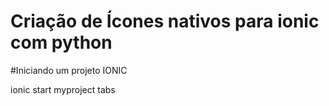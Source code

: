# Criação de Ícones nativos para ionic com python

#Iniciando um projeto IONIC

ionic start myproject tabs 
